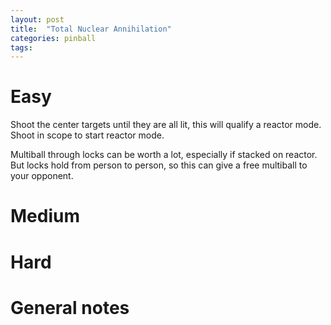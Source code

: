 ```yaml
---
layout: post
title:  "Total Nuclear Annihilation"
categories: pinball
tags: 
---
```


# Easy
Shoot the center targets until they are all lit, this will qualify a reactor mode. Shoot in scope to start reactor mode.

Multiball through locks can be worth a lot, especially if stacked on reactor. But locks hold from person to person, so this can give a free multiball to your opponent.


# Medium
# Hard
# General notes


